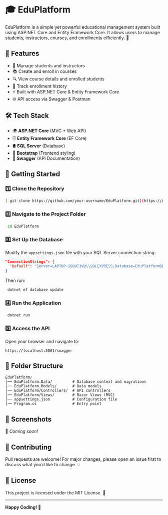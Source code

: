 # 🎓 EduPlatform

EduPlatform is a simple yet powerful educational management system built using ASP.NET Core and Entity Framework Core. It allows users to manage students, instructors, courses, and enrollments efficiently. 🚀

## 📌 Features
- 🏫 Manage students and instructors
- 📚 Create and enroll in courses
- 🔍 View course details and enrolled students
- 📅 Track enrollment history
- ⚡ Built with ASP.NET Core & Entity Framework Core
- 🌐 API access via Swagger & Postman

## 🛠 Tech Stack
- 🌍 **ASP.NET Core** (MVC + Web API)
- 🗄 **Entity Framework Core** (EF Core)
- 🛢 **SQL Server** (Database)
- 🎨 **Bootstrap** (Frontend styling)
- 🧩 **Swagger** (API Documentation)

## 🚀 Getting Started
### 1️⃣ Clone the Repository
```sh
[ git clone https://github.com/your-username/EduPlatform.git](https://github.com/EfsanNart/education-platform.git)
```
### 2️⃣ Navigate to the Project Folder
```sh
 cd EduPlatform
```
### 3️⃣ Set Up the Database
Modify the `appsettings.json` file with your SQL Server connection string:
```json
"ConnectionStrings": {
  "Default": "Server=LAPTOP-IOOHI3VQ\\SQLEXPRESS;Database=EduPlatformDB;Trusted_Connection=True;"
}
```
Then run:
```sh
 dotnet ef database update
```
### 4️⃣ Run the Application
```sh
 dotnet run
```
### 5️⃣ Access the API
Open your browser and navigate to:
```
https://localhost:5001/swagger
```

## 📂 Folder Structure
```
EduPlatform/
│── EduPlatform.Data/         # Database context and migrations
│── EduPlatform.Models/       # Data models
│── EduPlatform/Controllers/  # API controllers
│── EduPlatform/Views/        # Razor Views (MVC)
│── appsettings.json          # Configuration file
│── Program.cs                # Entry point
```

## 📸 Screenshots
🚧 *Coming soon!*

## 🤝 Contributing
Pull requests are welcome! For major changes, please open an issue first to discuss what you’d like to change. 💡

## 📝 License
This project is licensed under the MIT License. 📜

---
**Happy Coding! 🚀**

